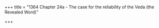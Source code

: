 +++
title = "1364 Chapter 24a - The case for the reliability of the Veda (the Revealed Word)"

+++



